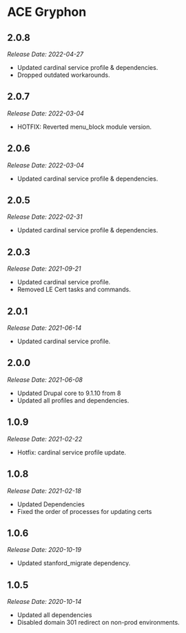 # ACE Gryphon

2.0.8
--------------------------------------------------------------------------------
_Release Date: 2022-04-27_

- Updated cardinal service profile & dependencies.
- Dropped outdated workarounds.

2.0.7
--------------------------------------------------------------------------------
_Release Date: 2022-03-04_

- HOTFIX: Reverted menu_block module version.

2.0.6
--------------------------------------------------------------------------------
_Release Date: 2022-03-04_

- Updated cardinal service profile & dependencies.

2.0.5
--------------------------------------------------------------------------------
_Release Date: 2022-02-31_

- Updated cardinal service profile & dependencies.

2.0.3
--------------------------------------------------------------------------------
_Release Date: 2021-09-21_

- Updated cardinal service profile.
- Removed LE Cert tasks and commands.

2.0.1
--------------------------------------------------------------------------------
_Release Date: 2021-06-14_

- Updated cardinal service profile.

2.0.0
--------------------------------------------------------------------------------
_Release Date: 2021-06-08_

- Updated Drupal core to 9.1.10 from 8
- Updated all profiles and dependencies.

1.0.9
--------------------------------------------------------------------------------
_Release Date: 2021-02-22_

- Hotfix: cardinal service profile update.


1.0.8
--------------------------------------------------------------------------------
_Release Date: 2021-02-18_

- Updated Dependencies
- Fixed the order of processes for updating certs

1.0.6
--------------------------------------------------------------------------------
_Release Date: 2020-10-19_

- Updated stanford_migrate dependency.

1.0.5
--------------------------------------------------------------------------------
_Release Date: 2020-10-14_

- Updated all dependencies
- Disabled domain 301 redirect on non-prod environments.
